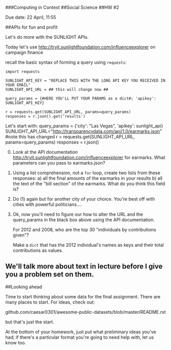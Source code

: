 ###Computing in Context
##Social Science 
##HW #2

Due date: 22 April, 11:55

##APIs for fun and profit

Let's do more with the SUNLIGHT APIs.

Today let's use http://tryit.sunlightfoundation.com/influenceexplorer on campaign finance

 recall the basic syntax of forming a query using `requests`:

	import requests

	SUNLIGHT_API_KEY = "REPLACE THIS WITH THE LONG API KEY YOU RECEIVED IN YOUR EMAIL"
	SUNLIGHT_API_URL = ## this will change now ##

	query_params = {#HERE YOU'LL PUT YOUR PARAMS as a dict#; 'apikey': SUNLIGHT_API_KEY}

	r = requests.get(SUNLIGHT_API_URL, params=query_params)
	responses = r.json().get('results')


Let's start with:
	query_params = {'city': "Las Vegas", 'apikey': sunlight_api}
	SUNLIGHT_API_URL="http://transparencydata.com/api/1.0/earmarks.json"  #note this has changed
	r = requests.get(SUNLIGHT_API_URL, params=query_params)
	responses = r.json() 

0) Look at the API documentation http://tryit.sunlightfoundation.com/influenceexplorer for earmarks. What parameters can you pass to earmarks.json?

1) Using a list comprehension, not a `for` loop, create two lists from these responses:
	a) all the final amounts of the earmarks in your results
	b) all the text of the "bill section" of the earmarks. What do you think this field is?

2) Do (1) again but for another city of your choice. You're best off with cities with powerful politicians....

3) Ok, now you'll need to figure our how to alter the URL and the query_params in the black box above using the API documentation.

	For 2012 and 2008, who are the top 30 "individuals by contributions given"?  

	Make a `dict` that has the 2012 individual's names as keys and their total contributions as values.

## We'll talk more about text in lecture before I give you a problem set on them.

##Looking ahead

Time to start thinking about some data for the final assignment. 
There are many places to start. For ideas, check out:

github.com/caesar0301/awesome-public-datasets/blob/master/README.rst 

but that's just the start.

At the bottom of your homework, just put what preliminary ideas you've had; if there's a particular format you're going to need help with, let us know too. 

